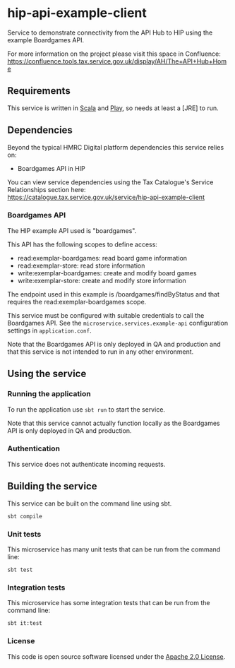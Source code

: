 # hip-api-example-client

Service to demonstrate connectivity from the API Hub to HIP using the
example Boardgames API.

For more information on the project please visit this space in Confluence:
https://confluence.tools.tax.service.gov.uk/display/AH/The+API+Hub+Home

## Requirements

This service is written in [Scala](http://www.scala-lang.org/) and [Play](http://playframework.com/), so needs at least a [JRE] to run.

## Dependencies
Beyond the typical HMRC Digital platform dependencies this service relies on:
- Boardgames API in HIP

You can view service dependencies using the Tax Catalogue's Service Relationships
section here:
https://catalogue.tax.service.gov.uk/service/hip-api-example-client

### Boardgames API
The HIP example API used is "boardgames".

This API has the following scopes to define access:

- read:exemplar-boardgames: read board game information
- read:exemplar-store: read store information
- write:exemplar-boardgames: create and modify board games
- write:exemplar-store: create and modify store information

The endpoint used in this example is /boardgames/findByStatus and that requires the
read:exemplar-boardgames scope.

This service must be configured with suitable credentials to call the
Boardgames API. See the `microservice.services.example-api` configuration
settings in `application.conf`.

Note that the Boardgames API is only deployed in QA and production and that this
service is not intended to run in any other environment.

## Using the service

### Running the application

To run the application use `sbt run` to start the service.

Note that this service cannot actually function locally as the Boardgames
API is only deployed in QA and production.

### Authentication
This service does not authenticate incoming requests.

## Building the service
This service can be built on the command line using sbt.
```
sbt compile
```

### Unit tests
This microservice has many unit tests that can be run from the command line:
```
sbt test
```

### Integration tests
This microservice has some integration tests that can be run from the command line:
```
sbt it:test
```

### License

This code is open source software licensed under the [Apache 2.0 License]("http://www.apache.org/licenses/LICENSE-2.0.html").

